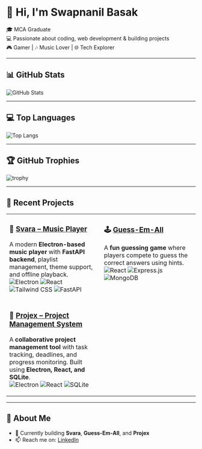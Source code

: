 # 👋 Hi, I'm Swapnanil Basak  

🎓 MCA Graduate  
💻 Passionate about coding, web development & building projects  
🎮 Gamer | 🎶 Music Lover | 🌐 Tech Explorer  

---

## 📊 GitHub Stats
![GitHub Stats](https://github-readme-stats.vercel.app/api?username=Swapnanilb&show_icons=true&theme=radical)

---

## 💻 Top Languages
![Top Langs](https://github-readme-stats.vercel.app/api/top-langs/?username=Swapnanilb&layout=compact&theme=radical)

---

## 🏆 GitHub Trophies
![trophy](https://github-profile-trophy.vercel.app/?username=Swapnanilb&theme=onedark&row=1&column=6)

---

## 🚀 Recent Projects  

<table>
<tr>
<td valign="top" width="50%">

### 🎵 [Svara – Music Player](https://github.com/Swapnanilb/Svara)  
A modern **Electron-based music player** with **FastAPI backend**, playlist management, theme support, and offline playback.  
![Electron](https://img.shields.io/badge/Electron-47848F?style=for-the-badge&logo=electron&logoColor=white) ![React](https://img.shields.io/badge/React-20232A?style=for-the-badge&logo=react&logoColor=61DAFB) ![Tailwind CSS](https://img.shields.io/badge/Tailwind_CSS-06B6D4?style=for-the-badge&logo=tailwindcss&logoColor=white) ![FastAPI](https://img.shields.io/badge/FastAPI-009688?style=for-the-badge&logo=fastapi&logoColor=white)

</td>
<td valign="top" width="50%">

### 🕹️ [Guess-Em-All](https://github.com/Swapnanilb/Guess-Em-All)  
A **fun guessing game** where players compete to guess the correct answers using hints.  
![React](https://img.shields.io/badge/React-20232A?style=for-the-badge&logo=react&logoColor=61DAFB) ![Express.js](https://img.shields.io/badge/Express.js-000000?style=for-the-badge&logo=express&logoColor=white) ![MongoDB](https://img.shields.io/badge/MongoDB-47A248?style=for-the-badge&logo=mongodb&logoColor=white)

</td>
</tr>
<tr>
<td valign="top" width="50%">

### 📂 [Projex – Project Management System](https://github.com/Swapnanilb/Projex)  
A **collaborative project management tool** with task tracking, deadlines, and progress monitoring. Built using **Electron, React, and SQLite**.  
![Electron](https://img.shields.io/badge/Electron-47848F?style=for-the-badge&logo=electron&logoColor=white) ![React](https://img.shields.io/badge/React-20232A?style=for-the-badge&logo=react&logoColor=61DAFB) ![SQLite](https://img.shields.io/badge/SQLite-07405E?style=for-the-badge&logo=sqlite&logoColor=white)

</td>
<td valign="top" width="50%">
<!-- Empty cell for balance -->
</td>
</tr>
</table>

---

## 👤 About Me
- 🔭 Currently building **Svara**, **Guess-Em-All**, and **Projex**  
- 📫 Reach me on: [LinkedIn](https://linkedin.com/in/swapnanil02)  
